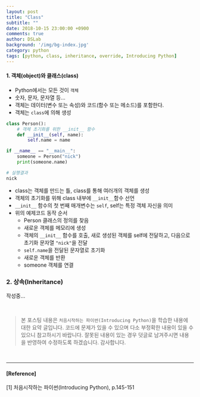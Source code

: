```yaml
---
layout: post
title: "Class"
subtitle: ""
date: 2018-10-15 23:00:00 +0900
comments: true
author: DSLab
background: '/img/bg-index.jpg'
category: python
tags: [python, class, inheritance, override, Introducing Python]
---
```


#### 1. 객체(object)와 클래스(class)
  - Python에서는 모든 것이 `객체`
  - 숫자, 문자, 문자열 등...
  - 객체는 데이터(변수 또는 속성)와 코드(함수 또는 메소드)를 포함한다.
  - 객체는 `class`에 의해 생성

```python
class Person():
    # 객체 초기화를 위한 __init__ 함수
    def __init__(self, name):
        self.name = name

if __name__ == "__main__":
    someone = Person("nick")
    print(someone.name)

# 실행결과
nick
```
  - class는 객체를 만드는 틀, class를 통해 여러개의 객체를 생성
  - 객체의 초기화를 위해 class 내부에 `__init__`함수 선언
  - `__init__` 함수의 첫 번째 매개변수는 `self`, self는 특정 객체 자신을 의미
  - 위의 예제코드 동작 순서
    - Person 클래스의 정의를 찾음
    - 새로운 객체를 메모리에 생성
    - 객체의 `__init__` 함수를 호출, 새로 생성된 객체를 self에 전달하고, 다음으로 초기화 문자열 `"nick"`을 전달
    - `self.name`을 전달된 문자열로 초기화
    - 새로운 객체를 반환
    - someone 객체를 연결

### 2. 상속(Inheritance)
  작성중...

<br>

>본 포스팅 내용은 `처음시작하는 파이썬(Introducing Python)`을 학습한 내용에 대한 요약 글입니다. 코드에 문제가 있을 수 있으며 다소 부정확한 내용이 있을 수 있으니 참고하시기 바랍니다. 잘못된 내용이 있는 경우 덧글로 남겨주시면 내용을 반영하여 수정하도록 하겠습니다. 감사합니다.

<br>

---

#### [Reference]

[1] 처음시작하는 파이썬(Introducing Python), p.145-151
